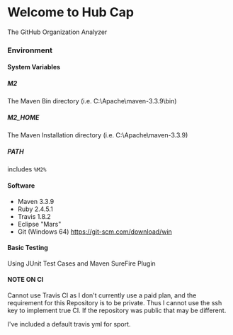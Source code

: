 # Welcome to Hub Cap
The GitHub Organization Analyzer

### Environment
#### System Variables
##### M2
The Maven Bin directory (i.e. C:\Apache\maven-3.3.9\bin)

##### M2_HOME
The Maven Installation directory (i.e. C:\Apache\maven-3.3.9\)

##### PATH
includes `%M2%`

#### Software
* Maven 3.3.9
* Ruby 2.4.5.1
* Travis 1.8.2
* Eclipse "Mars"
* Git (Windows 64) https://git-scm.com/download/win
#### Basic Testing
Using JUnit Test Cases and Maven SureFire Plugin

#### NOTE ON CI
Cannot use Travis CI as I don't currently use a paid plan, and the requirement for this Repository is to be private. Thus I cannot use the ssh key to implement true CI. If the repository was public that may be different.

I've included a default travis yml for sport. 
